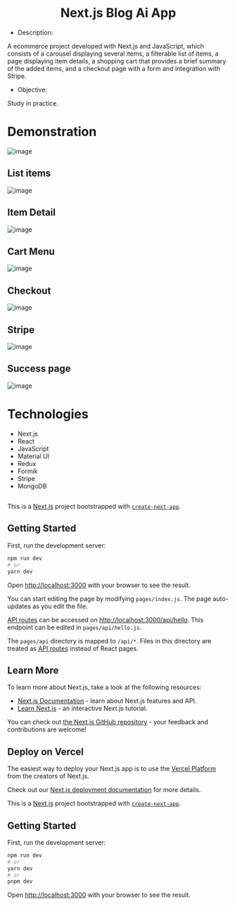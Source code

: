 <h1 align="center">Next.js Blog Ai App</h1> 

- Description:

A ecommerce project developed with Next.js and JavaScript, which consists of a carousel displaying several items, a filterable list of items, a page displaying item details, a shopping cart that provides a brief summary of the added items, and a checkout page with a form and integration with Stripe.

- Objective:

Study in practice.

# Demonstration

![image](https://github.com/guigvd/next-brilho_fino/assets/100156111/2ef74ae1-1617-45be-a987-8aab6ee811ce)

## List items

![image](https://github.com/guigvd/next-brilho_fino/assets/100156111/74257916-e9ee-4b54-8b6c-459899fd6f18)

## Item Detail

![image](https://github.com/guigvd/next-brilho_fino/assets/100156111/3e384dc4-fa63-46da-ba59-84cab9cf82e1)

## Cart Menu

![image](https://github.com/guigvd/next-brilho_fino/assets/100156111/e4482bc3-4836-48c8-8779-ebe4b6d53b3f)

## Checkout

![image](https://github.com/guigvd/next-brilho_fino/assets/100156111/fbb390fe-5a9d-436e-a32f-4a404c4ab8f9)

## Stripe

![image](https://github.com/guigvd/next-brilho_fino/assets/100156111/4978d4b0-d062-47c4-85ef-8714b285a2d9)

## Success page

![image](https://github.com/guigvd/next-brilho_fino/assets/100156111/aee1a44b-abe8-4f0f-921d-614a6a05b131)

# Technologies

- Next.js
- React
- JavaScript
- Material UI
- Redux
- Formik
- Stripe
- MongoDB

##

This is a [Next.js](https://nextjs.org/) project bootstrapped with [`create-next-app`](https://github.com/vercel/next.js/tree/canary/packages/create-next-app).

## Getting Started

First, run the development server:

```bash
npm run dev
# or
yarn dev
```

Open [http://localhost:3000](http://localhost:3000) with your browser to see the result.

You can start editing the page by modifying `pages/index.js`. The page auto-updates as you edit the file.

[API routes](https://nextjs.org/docs/api-routes/introduction) can be accessed on [http://localhost:3000/api/hello](http://localhost:3000/api/hello). This endpoint can be edited in `pages/api/hello.js`.

The `pages/api` directory is mapped to `/api/*`. Files in this directory are treated as [API routes](https://nextjs.org/docs/api-routes/introduction) instead of React pages.

## Learn More

To learn more about Next.js, take a look at the following resources:

- [Next.js Documentation](https://nextjs.org/docs) - learn about Next.js features and API.
- [Learn Next.js](https://nextjs.org/learn) - an interactive Next.js tutorial.

You can check out [the Next.js GitHub repository](https://github.com/vercel/next.js/) - your feedback and contributions are welcome!

## Deploy on Vercel

The easiest way to deploy your Next.js app is to use the [Vercel Platform](https://vercel.com/new?utm_medium=default-template&filter=next.js&utm_source=create-next-app&utm_campaign=create-next-app-readme) from the creators of Next.js.

Check out our [Next.js deployment documentation](https://nextjs.org/docs/deployment) for more details.


This is a [Next.js](https://nextjs.org/) project bootstrapped with [`create-next-app`](https://github.com/vercel/next.js/tree/canary/packages/create-next-app).

## Getting Started

First, run the development server:

```bash
npm run dev
# or
yarn dev
# or
pnpm dev
```

Open [http://localhost:3000](http://localhost:3000) with your browser to see the result.
